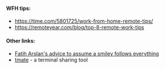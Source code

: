 #### WFH tips:

- <https://time.com/5801725/work-from-home-remote-tips/>
- <https://remoteyear.com/blog/top-8-remote-work-tips>

#### Other links:

- [Fatih Arslan's advice to assume a smiley follows everything](https://twitter.com/fatih/status/1237711814932090880)
- [tmate](https://github.com/tmate-io/tmate) - a terminal sharing tool
 